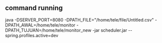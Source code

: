 


## command running

java -DSERVER_PORT=8080 -DPATH_FILE="/home/tele/file/Untitled.csv" -DPATH_AWAL=/home/tele/monitor -DPATH_TUJUAN=/home/tele/monitor_new  -jar scheduler.jar --spring.profiles.active=dev